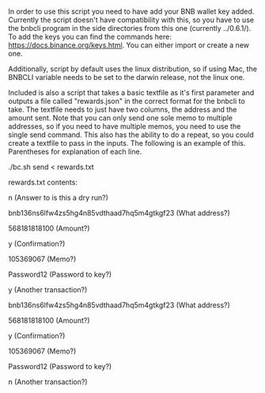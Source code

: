 In order to use this script you need to have add your BNB wallet key added. Currently the script doesn't have compatibility with this, so you have to use the bnbcli program in the side directories from this one (currently ../0.6.1/). To add the keys you can find the commands here: https://docs.binance.org/keys.html. You can either import or create a new one.

Additionally, script by default uses the linux distribution, so if using Mac, the BNBCLI variable needs to be set to the darwin release, not the linux one.

Included is also a script that takes a basic textfile as it's first parameter and outputs a file called "rewards.json" in the correct format for the bnbcli to take. The textfile needs to just have two columns, the address and the amount sent. Note that you can only send one sole memo to multiple addresses, so if you need to have multiple memos, you need to use the single send command. This also has the ability to do a repeat, so you could create a textfile to pass in the inputs. The following is an example of this. Parentheses for explanation of each line.

./bc.sh send < rewards.txt

rewards.txt contents:

n (Answer to is this a dry run?)

bnb136ns6lfw4zs5hg4n85vdthaad7hq5m4gtkgf23 (What address?)

568181818100 (Amount?)

y (Confirmation?)

105369067 (Memo?)

Password12 (Password to key?)

y (Another transaction?)

bnb136ns6lfw4zs5hg4n85vdthaad7hq5m4gtkgf23 (What address?)

568181818100 (Amount?)

y (Confirmation?)

105369067 (Memo?)

Password12 (Password to key?)

n (Another transaction?)
